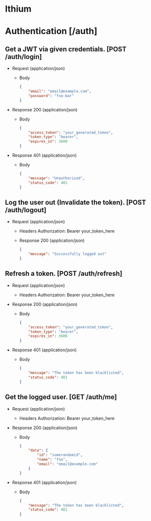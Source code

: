 # Ithium 

# Authentication [/auth]

## Get a JWT via given credentials. [POST /auth/login]

 + Request (application/json)
    + Body
        ```json
        {
            "email": "email@example.com",
            "password": "foo-bar"
        }
        ```

 + Response 200 (application/json)
    + Body
        ```json
        {
            "access_token": "your_generated_token",
            "token_type": "bearer",
            "expires_in": 3600
        }
        ```

 + Response 401 (application/json)
    + Body 
        ```json
        {
            "message": "Unauthorized",
            "status_code": 401
        }
        ```

## Log the user out (Invalidate the token). [POST /auth/logout]

 + Request (application/json)
    + Headers
        Authorization: Bearer your_token_here

    + Response 200 (application/json)
        ```json
        {
            "message": "Successfully logged out"
        } 
        ```

## Refresh a token. [POST /auth/refresh]

 + Request (application/json)
    + Headers
        Authorization: Bearer your_token_here

 + Response 200 (application/json)
    + Body
        ```json
        {
            "access_token": "your_generated_token",
            "token_type": "bearer",
            "expires_in": 3600
        }
        ```

+ Response 401 (application/json)
    + Body
        ```json
        {
            "message": "The token has been blacklisted",
            "status_code": 401
        }
        ```

## Get the logged user. [GET /auth/me]

 + Request (application/json)
    + Headers
        Authorization: Bearer your_token_here

 + Response 200 (application/json)
    + Body
        ```json
        {
            "data": {
                "id": "somerandomid",
                "name": "foo",
                "email": "email@example.com"
            }
        }
        ```

 + Response 401 (application/json)
    + Body
        ```json
        {
            "message": "The token has been blacklisted",
            "status_code": 401
        }
        ```

